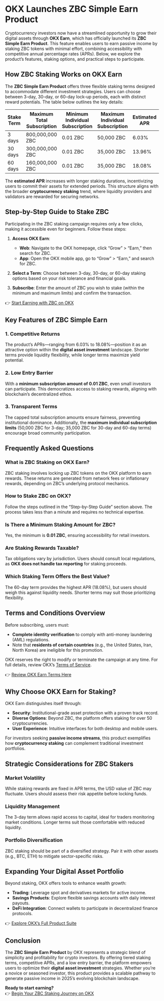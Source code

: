 # OKX Launches ZBC Simple Earn Product  

Cryptocurrency investors now have a streamlined opportunity to grow their digital assets through **OKX Earn**, which has officially launched its **ZBC Simple Earn Product**. This feature enables users to earn passive income by staking ZBC tokens with minimal effort, combining accessibility with competitive annual percentage rates (APRs). Below, we explore the product’s features, staking options, and practical steps to participate.  

## How ZBC Staking Works on OKX Earn  

The **ZBC Simple Earn Product** offers three flexible staking terms designed to accommodate different investment strategies. Users can choose between 3-day, 30-day, or 60-day lock-up periods, each with distinct reward potentials. The table below outlines the key details:  

| Stake Term | Maximum Total Subscription | Minimum Individual Subscription | Maximum Individual Subscription | Estimated APR |  
|------------|----------------------------|----------------------------------|----------------------------------|---------------|  
| 3 days     | 800,000,000 ZBC           | 0.01 ZBC                        | 50,000 ZBC                      | 6.03%         |  
| 30 days    | 300,000,000 ZBC           | 0.01 ZBC                        | 35,000 ZBC                      | 13.96%        |  
| 60 days    | 160,000,000 ZBC           | 0.01 ZBC                        | 35,000 ZBC                      | 18.08%        |  

The **estimated APR** increases with longer staking durations, incentivizing users to commit their assets for extended periods. This structure aligns with the broader **cryptocurrency staking** trend, where liquidity providers and validators are rewarded for securing networks.  

## Step-by-Step Guide to Stake ZBC  

Participating in the ZBC staking campaign requires only a few clicks, making it accessible even for beginners. Follow these steps:  

1. **Access OKX Earn**:  
   - **Web**: Navigate to the OKX homepage, click “Grow” > “Earn,” then search for ZBC.  
   - **App**: Open the OKX mobile app, go to “Grow” > “Earn,” and search for ZBC.  

2. **Select a Term**: Choose between 3-day, 30-day, or 60-day staking options based on your risk tolerance and financial goals.  

3. **Subscribe**: Enter the amount of ZBC you wish to stake (within the minimum and maximum limits) and confirm the transaction.  

👉 [Start Earning with ZBC on OKX](https://bit.ly/okx-bonus)  

## Key Features of ZBC Simple Earn  

### 1. **Competitive Returns**  
The product’s APRs—ranging from 6.03% to 18.08%—position it as an attractive option within the **digital asset investment** landscape. Shorter terms provide liquidity flexibility, while longer terms maximize yield potential.  

### 2. **Low Entry Barrier**  
With a **minimum subscription amount of 0.01 ZBC**, even small investors can participate. This democratizes access to staking rewards, aligning with blockchain’s decentralized ethos.  

### 3. **Transparent Terms**  
The capped total subscription amounts ensure fairness, preventing institutional dominance. Additionally, the **maximum individual subscription limits** (50,000 ZBC for 3-day; 35,000 ZBC for 30-day and 60-day terms) encourage broad community participation.  

## Frequently Asked Questions  

### **What is ZBC Staking on OKX Earn?**  
ZBC staking involves locking up ZBC tokens on the OKX platform to earn rewards. These returns are generated from network fees or inflationary rewards, depending on ZBC’s underlying protocol mechanics.  

### **How to Stake ZBC on OKX?**  
Follow the steps outlined in the “Step-by-Step Guide” section above. The process takes less than a minute and requires no technical expertise.  

### **Is There a Minimum Staking Amount for ZBC?**  
Yes, the minimum is **0.01 ZBC**, ensuring accessibility for retail investors.  

### **Are Staking Rewards Taxable?**  
Tax obligations vary by jurisdiction. Users should consult local regulations, as **OKX does not handle tax reporting** for staking proceeds.  

### **Which Staking Term Offers the Best Value?**  
The 60-day term provides the highest APR (18.08%), but users should weigh this against liquidity needs. Shorter terms may suit those prioritizing flexibility.  

## Terms and Conditions Overview  

Before subscribing, users must:  
- **Complete identity verification** to comply with anti-money laundering (AML) regulations.  
- Note that **residents of certain countries** (e.g., the United States, Iran, North Korea) are ineligible for this promotion.  

OKX reserves the right to modify or terminate the campaign at any time. For full details, review OKX’s [Terms of Service](https://bit.ly/okx-bonus).  

👉 [Review OKX Earn Terms Here](https://bit.ly/okx-bonus)  

## Why Choose OKX Earn for Staking?  

OKX Earn distinguishes itself through:  
- **Security**: Institutional-grade asset protection with a proven track record.  
- **Diverse Options**: Beyond ZBC, the platform offers staking for over 50 cryptocurrencies.  
- **User Experience**: Intuitive interfaces for both desktop and mobile users.  

For investors seeking **passive income streams**, this product exemplifies how **cryptocurrency staking** can complement traditional investment portfolios.  

## Strategic Considerations for ZBC Stakers  

### Market Volatility  
While staking rewards are fixed in APR terms, the USD value of ZBC may fluctuate. Users should assess their risk appetite before locking funds.  

### Liquidity Management  
The 3-day term allows rapid access to capital, ideal for traders monitoring market conditions. Longer terms suit those comfortable with reduced liquidity.  

### Portfolio Diversification  
ZBC staking should be part of a diversified strategy. Pair it with other assets (e.g., BTC, ETH) to mitigate sector-specific risks.  

## Expanding Your Digital Asset Portfolio  

Beyond staking, OKX offers tools to enhance wealth growth:  
- **Trading**: Leverage spot and derivatives markets for active income.  
- **Savings Products**: Explore flexible savings accounts with daily interest payouts.  
- **DeFi Integration**: Connect wallets to participate in decentralized finance protocols.  

👉 [Explore OKX’s Full Product Suite](https://bit.ly/okx-bonus)  

## Conclusion  

The **ZBC Simple Earn Product** by OKX represents a strategic blend of simplicity and profitability for crypto investors. By offering tiered staking terms, competitive APRs, and a low entry barrier, the platform empowers users to optimize their **digital asset investment** strategies. Whether you’re a novice or seasoned investor, this product provides a scalable pathway to generate passive income in 2025’s evolving blockchain landscape.  

**Ready to start earning?**  
👉 [Begin Your ZBC Staking Journey on OKX](https://bit.ly/okx-bonus)